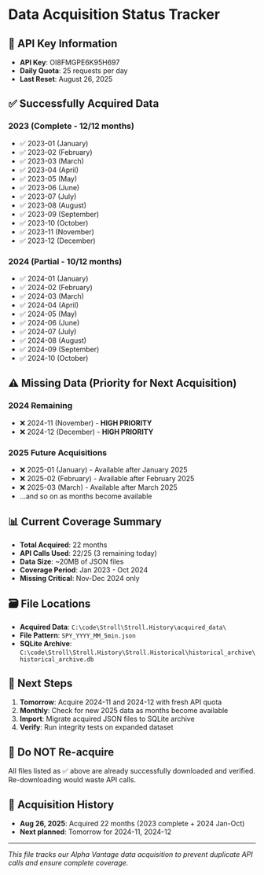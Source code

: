 # Data Acquisition Status Tracker

## 🎯 API Key Information
- **API Key**: OI8FMGPE6K95H697
- **Daily Quota**: 25 requests per day
- **Last Reset**: August 26, 2025

## ✅ Successfully Acquired Data

### 2023 (Complete - 12/12 months)
- ✅ 2023-01 (January)
- ✅ 2023-02 (February)  
- ✅ 2023-03 (March)
- ✅ 2023-04 (April)
- ✅ 2023-05 (May)
- ✅ 2023-06 (June)
- ✅ 2023-07 (July)
- ✅ 2023-08 (August)
- ✅ 2023-09 (September)
- ✅ 2023-10 (October)
- ✅ 2023-11 (November)
- ✅ 2023-12 (December)

### 2024 (Partial - 10/12 months)
- ✅ 2024-01 (January)
- ✅ 2024-02 (February)
- ✅ 2024-03 (March)
- ✅ 2024-04 (April)
- ✅ 2024-05 (May)
- ✅ 2024-06 (June)
- ✅ 2024-07 (July)
- ✅ 2024-08 (August)
- ✅ 2024-09 (September)
- ✅ 2024-10 (October)

## ⚠️ Missing Data (Priority for Next Acquisition)

### 2024 Remaining
- ❌ 2024-11 (November) - **HIGH PRIORITY**
- ❌ 2024-12 (December) - **HIGH PRIORITY**

### 2025 Future Acquisitions
- ❌ 2025-01 (January) - Available after January 2025
- ❌ 2025-02 (February) - Available after February 2025
- ❌ 2025-03 (March) - Available after March 2025
- ...and so on as months become available

## 📊 Current Coverage Summary
- **Total Acquired**: 22 months
- **API Calls Used**: 22/25 (3 remaining today)
- **Data Size**: ~20MB of JSON files
- **Coverage Period**: Jan 2023 - Oct 2024
- **Missing Critical**: Nov-Dec 2024 only

## 🗃️ File Locations
- **Acquired Data**: `C:\code\Stroll\Stroll.History\acquired_data\`
- **File Pattern**: `SPY_YYYY_MM_5min.json`
- **SQLite Archive**: `C:\code\Stroll\Stroll.History\Stroll.Historical\historical_archive\historical_archive.db`

## 📝 Next Steps
1. **Tomorrow**: Acquire 2024-11 and 2024-12 with fresh API quota
2. **Monthly**: Check for new 2025 data as months become available  
3. **Import**: Migrate acquired JSON files to SQLite archive
4. **Verify**: Run integrity tests on expanded dataset

## 🚫 Do NOT Re-acquire
All files listed as ✅ above are already successfully downloaded and verified. Re-downloading would waste API calls.

## 📅 Acquisition History
- **Aug 26, 2025**: Acquired 22 months (2023 complete + 2024 Jan-Oct)
- **Next planned**: Tomorrow for 2024-11, 2024-12

---
*This file tracks our Alpha Vantage data acquisition to prevent duplicate API calls and ensure complete coverage.*
